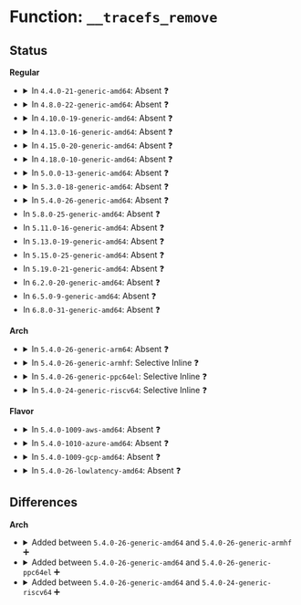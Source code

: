 # Function: <code>__tracefs_remove</code>

## Status
<b>Regular</b>
<ul>
<li>
<details>
<summary>In <code>4.4.0-21-generic-amd64</code>: Absent ❓</summary>

```json
{
  "name": "__tracefs_remove",
  "collision_type": "Unique Static",
  "inline_type": "Selective",
  "funcs": [
    {
      "addr": 18446744071582118304,
      "name": "__tracefs_remove",
      "external": false,
      "loc": "fs/tracefs/inode.c:503",
      "file": "fs/tracefs/inode.c",
      "inline": "not declared, inlined",
      "caller_inline": [],
      "caller_func": [
        "fs/tracefs/inode.c:tracefs_remove",
        "fs/tracefs/inode.c:tracefs_remove_recursive",
        "fs/tracefs/inode.c:tracefs_remove_recursive"
      ]
    }
  ],
  "symbols": [
    {
      "addr": 18446744071582118304,
      "name": "__tracefs_remove.isra.7",
      "section": ".text",
      "bind": "STB_LOCAL",
      "size": 129
    }
  ]
}
```
</details>
</li>
<li>
<details>
<summary>In <code>4.8.0-22-generic-amd64</code>: Absent ❓</summary>

```json
{
  "name": "__tracefs_remove",
  "collision_type": "Unique Static",
  "inline_type": "Selective",
  "funcs": [
    {
      "addr": 18446744071582336608,
      "name": "__tracefs_remove",
      "external": false,
      "loc": "fs/tracefs/inode.c:503",
      "file": "fs/tracefs/inode.c",
      "inline": "not declared, inlined",
      "caller_inline": [],
      "caller_func": [
        "fs/tracefs/inode.c:tracefs_remove_recursive",
        "fs/tracefs/inode.c:tracefs_remove_recursive",
        "fs/tracefs/inode.c:tracefs_remove"
      ]
    }
  ],
  "symbols": [
    {
      "addr": 18446744071582336608,
      "name": "__tracefs_remove.isra.8",
      "section": ".text",
      "bind": "STB_LOCAL",
      "size": 129
    }
  ]
}
```
</details>
</li>
<li>
<details>
<summary>In <code>4.10.0-19-generic-amd64</code>: Absent ❓</summary>

```json
{
  "name": "__tracefs_remove",
  "collision_type": "Unique Static",
  "inline_type": "Selective",
  "funcs": [
    {
      "addr": 18446744071582427424,
      "name": "__tracefs_remove",
      "external": false,
      "loc": "fs/tracefs/inode.c:503",
      "file": "fs/tracefs/inode.c",
      "inline": "not declared, inlined",
      "caller_inline": [],
      "caller_func": [
        "fs/tracefs/inode.c:tracefs_remove_recursive",
        "fs/tracefs/inode.c:tracefs_remove_recursive",
        "fs/tracefs/inode.c:tracefs_remove"
      ]
    }
  ],
  "symbols": [
    {
      "addr": 18446744071582427424,
      "name": "__tracefs_remove.isra.8",
      "section": ".text",
      "bind": "STB_LOCAL",
      "size": 129
    }
  ]
}
```
</details>
</li>
<li>
<details>
<summary>In <code>4.13.0-16-generic-amd64</code>: Absent ❓</summary>

```json
{
  "name": "__tracefs_remove",
  "collision_type": "Unique Static",
  "inline_type": "Selective",
  "funcs": [
    {
      "addr": 18446744071582512370,
      "name": "__tracefs_remove",
      "external": false,
      "loc": "fs/tracefs/inode.c:501",
      "file": "fs/tracefs/inode.c",
      "inline": "not declared, inlined",
      "caller_inline": [
        "fs/tracefs/inode.c:tracefs_remove_recursive",
        "fs/tracefs/inode.c:tracefs_remove_recursive",
        "fs/tracefs/inode.c:tracefs_remove"
      ],
      "caller_func": [
        "fs/tracefs/inode.c:tracefs_remove_recursive",
        "fs/tracefs/inode.c:tracefs_remove_recursive",
        "fs/tracefs/inode.c:tracefs_remove"
      ]
    }
  ],
  "symbols": [
    {
      "addr": 18446744071582510960,
      "name": "__tracefs_remove.isra.8.part.9",
      "section": ".text",
      "bind": "STB_LOCAL",
      "size": 113
    }
  ]
}
```
</details>
</li>
<li>
<details>
<summary>In <code>4.15.0-20-generic-amd64</code>: Absent ❓</summary>

```json
{
  "name": "__tracefs_remove",
  "collision_type": "Unique Static",
  "inline_type": "Selective",
  "funcs": [
    {
      "addr": 18446744071582664002,
      "name": "__tracefs_remove",
      "external": false,
      "loc": "fs/tracefs/inode.c:501",
      "file": "fs/tracefs/inode.c",
      "inline": "not declared, inlined",
      "caller_inline": [
        "fs/tracefs/inode.c:tracefs_remove_recursive",
        "fs/tracefs/inode.c:tracefs_remove_recursive",
        "fs/tracefs/inode.c:tracefs_remove"
      ],
      "caller_func": [
        "fs/tracefs/inode.c:tracefs_remove_recursive",
        "fs/tracefs/inode.c:tracefs_remove_recursive",
        "fs/tracefs/inode.c:tracefs_remove"
      ]
    }
  ],
  "symbols": [
    {
      "addr": 18446744071582662576,
      "name": "__tracefs_remove.isra.8.part.9",
      "section": ".text",
      "bind": "STB_LOCAL",
      "size": 113
    }
  ]
}
```
</details>
</li>
<li>
<details>
<summary>In <code>4.18.0-10-generic-amd64</code>: Absent ❓</summary>

```json
{
  "name": "__tracefs_remove",
  "collision_type": "Unique Static",
  "inline_type": "Selective",
  "funcs": [
    {
      "addr": 18446744071582856080,
      "name": "__tracefs_remove",
      "external": false,
      "loc": "fs/tracefs/inode.c:501",
      "file": "fs/tracefs/inode.c",
      "inline": "not declared, inlined",
      "caller_inline": [],
      "caller_func": [
        "fs/tracefs/inode.c:tracefs_remove_recursive",
        "fs/tracefs/inode.c:tracefs_remove_recursive",
        "fs/tracefs/inode.c:tracefs_remove"
      ]
    }
  ],
  "symbols": [
    {
      "addr": 18446744071582856080,
      "name": "__tracefs_remove.isra.8",
      "section": ".text",
      "bind": "STB_LOCAL",
      "size": 121
    }
  ]
}
```
</details>
</li>
<li>
<details>
<summary>In <code>5.0.0-13-generic-amd64</code>: Absent ❓</summary>

```json
{
  "name": "__tracefs_remove",
  "collision_type": "Unique Static",
  "inline_type": "Selective",
  "funcs": [
    {
      "addr": 18446744071582964576,
      "name": "__tracefs_remove",
      "external": false,
      "loc": "fs/tracefs/inode.c:502",
      "file": "fs/tracefs/inode.c",
      "inline": "not declared, inlined",
      "caller_inline": [],
      "caller_func": [
        "fs/tracefs/inode.c:tracefs_remove_recursive",
        "fs/tracefs/inode.c:tracefs_remove_recursive",
        "fs/tracefs/inode.c:tracefs_remove"
      ]
    }
  ],
  "symbols": [
    {
      "addr": 18446744071582964576,
      "name": "__tracefs_remove.isra.8",
      "section": ".text",
      "bind": "STB_LOCAL",
      "size": 121
    }
  ]
}
```
</details>
</li>
<li>
<details>
<summary>In <code>5.3.0-18-generic-amd64</code>: Absent ❓</summary>

```json
{
  "name": "__tracefs_remove",
  "collision_type": "Unique Static",
  "inline_type": "Selective",
  "funcs": [
    {
      "addr": 18446744071583145360,
      "name": "__tracefs_remove",
      "external": false,
      "loc": "fs/tracefs/inode.c:498",
      "file": "fs/tracefs/inode.c",
      "inline": "not declared, inlined",
      "caller_inline": [],
      "caller_func": [
        "fs/tracefs/inode.c:tracefs_remove_recursive",
        "fs/tracefs/inode.c:tracefs_remove_recursive",
        "fs/tracefs/inode.c:tracefs_remove"
      ]
    }
  ],
  "symbols": [
    {
      "addr": 18446744071583145360,
      "name": "__tracefs_remove.isra.0",
      "section": ".text",
      "bind": "STB_LOCAL",
      "size": 215
    }
  ]
}
```
</details>
</li>
<li>
<details>
<summary>In <code>5.4.0-26-generic-amd64</code>: Absent ❓</summary>

```json
{
  "name": "__tracefs_remove",
  "collision_type": "Unique Static",
  "inline_type": "Selective",
  "funcs": [
    {
      "addr": 18446744071583251424,
      "name": "__tracefs_remove",
      "external": false,
      "loc": "fs/tracefs/inode.c:502",
      "file": "fs/tracefs/inode.c",
      "inline": "not declared, inlined",
      "caller_inline": [],
      "caller_func": [
        "fs/tracefs/inode.c:tracefs_remove_recursive",
        "fs/tracefs/inode.c:tracefs_remove_recursive",
        "fs/tracefs/inode.c:tracefs_remove"
      ]
    }
  ],
  "symbols": [
    {
      "addr": 18446744071583251424,
      "name": "__tracefs_remove.isra.0",
      "section": ".text",
      "bind": "STB_LOCAL",
      "size": 215
    }
  ]
}
```
</details>
</li>
<li>
In <code>5.8.0-25-generic-amd64</code>: Absent ❓
</li>
<li>
In <code>5.11.0-16-generic-amd64</code>: Absent ❓
</li>
<li>
In <code>5.13.0-19-generic-amd64</code>: Absent ❓
</li>
<li>
In <code>5.15.0-25-generic-amd64</code>: Absent ❓
</li>
<li>
In <code>5.19.0-21-generic-amd64</code>: Absent ❓
</li>
<li>
In <code>6.2.0-20-generic-amd64</code>: Absent ❓
</li>
<li>
In <code>6.5.0-9-generic-amd64</code>: Absent ❓
</li>
<li>
In <code>6.8.0-31-generic-amd64</code>: Absent ❓
</li>
</ul>
<b>Arch</b>
<ul>
<li>
<details>
<summary>In <code>5.4.0-26-generic-arm64</code>: Absent ❓</summary>

```json
{
  "name": "__tracefs_remove",
  "collision_type": "Unique Static",
  "inline_type": "Selective",
  "funcs": [
    {
      "addr": 18446603336494978672,
      "name": "__tracefs_remove",
      "external": false,
      "loc": "fs/tracefs/inode.c:502",
      "file": "fs/tracefs/inode.c",
      "inline": "not declared, inlined",
      "caller_inline": [],
      "caller_func": [
        "fs/tracefs/inode.c:tracefs_remove_recursive",
        "fs/tracefs/inode.c:tracefs_remove_recursive",
        "fs/tracefs/inode.c:tracefs_remove"
      ]
    }
  ],
  "symbols": [
    {
      "addr": 18446603336494978672,
      "name": "__tracefs_remove.isra.0",
      "section": ".text",
      "bind": "STB_LOCAL",
      "size": 256
    }
  ]
}
```
</details>
</li>
<li>
<details>
<summary>In <code>5.4.0-26-generic-armhf</code>: Selective Inline ❓</summary>

```c
int __tracefs_remove(struct dentry * dentry, struct dentry * parent)
```

```json
{
  "name": "__tracefs_remove",
  "collision_type": "Unique Static",
  "inline_type": "Selective",
  "funcs": [
    {
      "addr": 3228384548,
      "name": "__tracefs_remove",
      "external": false,
      "loc": "fs/tracefs/inode.c:502",
      "file": "fs/tracefs/inode.c",
      "inline": "not declared, inlined",
      "caller_inline": [],
      "caller_func": [
        "fs/tracefs/inode.c:tracefs_remove_recursive",
        "fs/tracefs/inode.c:tracefs_remove_recursive",
        "fs/tracefs/inode.c:tracefs_remove"
      ]
    }
  ],
  "symbols": [
    {
      "addr": 3228384548,
      "name": "__tracefs_remove",
      "section": ".text",
      "bind": "STB_LOCAL",
      "size": 368
    }
  ]
}
```
</details>
</li>
<li>
<details>
<summary>In <code>5.4.0-26-generic-ppc64el</code>: Selective Inline ❓</summary>

```c
int __tracefs_remove(struct dentry * dentry, struct dentry * parent)
```

```json
{
  "name": "__tracefs_remove",
  "collision_type": "Unique Static",
  "inline_type": "Selective",
  "funcs": [
    {
      "addr": 13835058055288859408,
      "name": "__tracefs_remove",
      "external": false,
      "loc": "fs/tracefs/inode.c:502",
      "file": "fs/tracefs/inode.c",
      "inline": "not declared, inlined",
      "caller_inline": [],
      "caller_func": [
        "fs/tracefs/inode.c:tracefs_remove_recursive",
        "fs/tracefs/inode.c:tracefs_remove_recursive",
        "fs/tracefs/inode.c:tracefs_remove"
      ]
    }
  ],
  "symbols": [
    {
      "addr": 13835058055288859408,
      "name": "__tracefs_remove",
      "section": ".text",
      "bind": "STB_LOCAL",
      "size": 360
    }
  ]
}
```
</details>
</li>
<li>
<details>
<summary>In <code>5.4.0-24-generic-riscv64</code>: Selective Inline ❓</summary>

```c
int __tracefs_remove(struct dentry * dentry, struct dentry * parent)
```

```json
{
  "name": "__tracefs_remove",
  "collision_type": "Unique Static",
  "inline_type": "Selective",
  "funcs": [
    {
      "addr": 18446743936274278852,
      "name": "__tracefs_remove",
      "external": false,
      "loc": "fs/tracefs/inode.c:502",
      "file": "fs/tracefs/inode.c",
      "inline": "not declared, inlined",
      "caller_inline": [],
      "caller_func": [
        "fs/tracefs/inode.c:tracefs_remove_recursive",
        "fs/tracefs/inode.c:tracefs_remove_recursive",
        "fs/tracefs/inode.c:tracefs_remove"
      ]
    }
  ],
  "symbols": [
    {
      "addr": 18446743936274278852,
      "name": "__tracefs_remove",
      "section": ".text",
      "bind": "STB_LOCAL",
      "size": 220
    }
  ]
}
```
</details>
</li>
</ul>
<b>Flavor</b>
<ul>
<li>
<details>
<summary>In <code>5.4.0-1009-aws-amd64</code>: Absent ❓</summary>

```json
{
  "name": "__tracefs_remove",
  "collision_type": "Unique Static",
  "inline_type": "Selective",
  "funcs": [
    {
      "addr": 18446744071583220160,
      "name": "__tracefs_remove",
      "external": false,
      "loc": "fs/tracefs/inode.c:502",
      "file": "fs/tracefs/inode.c",
      "inline": "not declared, inlined",
      "caller_inline": [],
      "caller_func": [
        "fs/tracefs/inode.c:tracefs_remove_recursive",
        "fs/tracefs/inode.c:tracefs_remove_recursive",
        "fs/tracefs/inode.c:tracefs_remove"
      ]
    }
  ],
  "symbols": [
    {
      "addr": 18446744071583220160,
      "name": "__tracefs_remove.isra.0",
      "section": ".text",
      "bind": "STB_LOCAL",
      "size": 215
    }
  ]
}
```
</details>
</li>
<li>
<details>
<summary>In <code>5.4.0-1010-azure-amd64</code>: Absent ❓</summary>

```json
{
  "name": "__tracefs_remove",
  "collision_type": "Unique Static",
  "inline_type": "Selective",
  "funcs": [
    {
      "addr": 18446744071583157312,
      "name": "__tracefs_remove",
      "external": false,
      "loc": "fs/tracefs/inode.c:502",
      "file": "fs/tracefs/inode.c",
      "inline": "not declared, inlined",
      "caller_inline": [],
      "caller_func": [
        "fs/tracefs/inode.c:tracefs_remove_recursive",
        "fs/tracefs/inode.c:tracefs_remove_recursive",
        "fs/tracefs/inode.c:tracefs_remove"
      ]
    }
  ],
  "symbols": [
    {
      "addr": 18446744071583157312,
      "name": "__tracefs_remove.isra.0",
      "section": ".text",
      "bind": "STB_LOCAL",
      "size": 215
    }
  ]
}
```
</details>
</li>
<li>
<details>
<summary>In <code>5.4.0-1009-gcp-amd64</code>: Absent ❓</summary>

```json
{
  "name": "__tracefs_remove",
  "collision_type": "Unique Static",
  "inline_type": "Selective",
  "funcs": [
    {
      "addr": 18446744071583204192,
      "name": "__tracefs_remove",
      "external": false,
      "loc": "fs/tracefs/inode.c:502",
      "file": "fs/tracefs/inode.c",
      "inline": "not declared, inlined",
      "caller_inline": [],
      "caller_func": [
        "fs/tracefs/inode.c:tracefs_remove_recursive",
        "fs/tracefs/inode.c:tracefs_remove_recursive",
        "fs/tracefs/inode.c:tracefs_remove"
      ]
    }
  ],
  "symbols": [
    {
      "addr": 18446744071583204192,
      "name": "__tracefs_remove.isra.0",
      "section": ".text",
      "bind": "STB_LOCAL",
      "size": 215
    }
  ]
}
```
</details>
</li>
<li>
<details>
<summary>In <code>5.4.0-26-lowlatency-amd64</code>: Absent ❓</summary>

```json
{
  "name": "__tracefs_remove",
  "collision_type": "Unique Static",
  "inline_type": "Selective",
  "funcs": [
    {
      "addr": 18446744071583298080,
      "name": "__tracefs_remove",
      "external": false,
      "loc": "fs/tracefs/inode.c:502",
      "file": "fs/tracefs/inode.c",
      "inline": "not declared, inlined",
      "caller_inline": [],
      "caller_func": [
        "fs/tracefs/inode.c:tracefs_remove_recursive",
        "fs/tracefs/inode.c:tracefs_remove_recursive",
        "fs/tracefs/inode.c:tracefs_remove"
      ]
    }
  ],
  "symbols": [
    {
      "addr": 18446744071583298080,
      "name": "__tracefs_remove.isra.0",
      "section": ".text",
      "bind": "STB_LOCAL",
      "size": 215
    }
  ]
}
```
</details>
</li>
</ul>

## Differences
<b>Arch</b>
<ul>
<li>
<details>
<summary>Added between <code>5.4.0-26-generic-amd64</code> and <code>5.4.0-26-generic-armhf</code> ➕</summary>

```c
int __tracefs_remove(struct dentry * dentry, struct dentry * parent)
```
</details>
</li>
<li>
<details>
<summary>Added between <code>5.4.0-26-generic-amd64</code> and <code>5.4.0-26-generic-ppc64el</code> ➕</summary>

```c
int __tracefs_remove(struct dentry * dentry, struct dentry * parent)
```
</details>
</li>
<li>
<details>
<summary>Added between <code>5.4.0-26-generic-amd64</code> and <code>5.4.0-24-generic-riscv64</code> ➕</summary>

```c
int __tracefs_remove(struct dentry * dentry, struct dentry * parent)
```
</details>
</li>
</ul>
